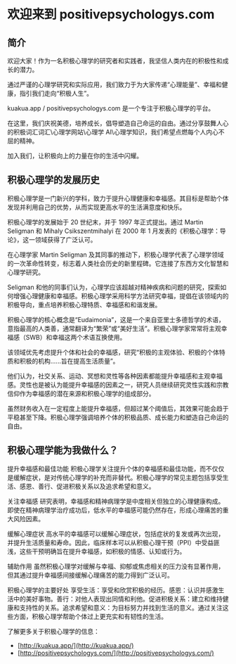 # 欢迎来到 positivepsychologys.com

## 简介

欢迎大家！作为一名积极心理学的研究者和实践者，我坚信人类内在的积极性和成长的潜力。

通过严谨的心理学研究和实际应用，我们致力于为大家传递“心理能量”、幸福和健康，指引我们走向“积极人生”。

kuakua.app / positivepsychologys.com 是一个专注于积极心理学的平台。

在这里，我们庆祝美德，培养成长，倡导塑造自己命运的自由。通过分享鼓舞人心的积极词汇词汇\心理学网站\心理学 AI\心理学知识，我们希望点燃每个人内心不屈的精神。

加入我们，让积极向上的力量在你的生活中闪耀。

## 积极心理学的发展历史

积极心理学是一门新兴的学科，致力于提升心理健康和幸福感。其目标是帮助个体发现并利用自己的优势，从而实现更高水平的生活满意度和快乐。

积极心理学的发展始于 20 世纪末，并于 1997 年正式提出。通过 Martin Seligman 和 Mihaly Csikszentmihalyi 在 2000 年 1 月发表的《积极心理学：导论》，这一领域获得了广泛认可。

在心理学家 Martin Seligman 及其同事的推动下，积极心理学代表了心理学领域的一次革命性转变，标志着人类社会历史的新里程碑。它连接了东西方文化智慧和心理学研究。

Seligman 和他的同事们认为，心理学应该超越对精神疾病和问题的研究，探索如何增强心理健康和幸福感。积极心理学采用科学方法研究幸福，提倡在该领域内的积极导向，重点培养积极心理特质、幸福感和和谐发展。

积极心理学的核心概念是“Eudaimonia”，这是一个来自亚里士多德哲学的术语，意指最高的人类善，通常翻译为“繁荣”或“美好生活”。积极心理学家常常将主观幸福感（SWB）和幸福这两个术语互换使用。

该领域优先考虑提升个体和社会的幸福感，研究“积极的主观体验、积极的个体特质和积极的机构......旨在提高生活质量”。

他们认为，社交关系、运动、冥想和灵性等各种因素都能提升幸福感和主观幸福感。灵性也是被认为能提升幸福感的因素之一，研究人员继续研究灵性实践和宗教信仰作为幸福感的潜在来源和积极心理学的组成部分。

虽然财务收入在一定程度上能提升幸福感，但超过某个阈值后，其效果可能会趋于平稳甚至下降。积极心理学强调培养个体的积极品质、成长能力和塑造自己命运的自由。

## 积极心理学能为我做什么？

提升幸福感和最佳功能 积极心理学关注提升个体的幸福感和最佳功能，而不仅仅是缓解症状，是对传统心理学的补充而非替代。积极心理学的常见主题包括享受生活、感恩、善行、促进积极关系以及追求希望和意义。

关注幸福感 研究表明，幸福感和精神病理学是中度相关但独立的心理健康构成。即使在精神病理学治疗成功后，低水平的幸福感可能仍然存在，形成心理痛苦的重大风险因素。

缓解心理症状 高水平的幸福感可以缓解心理症状，包括症状的复发或再次出现，并提升生活质量和寿命。因此，临床样本可以从积极心理干预（PPI）中受益匪浅，这些干预明确旨在提升幸福感，如积极的情感、认知或行为。

辅助作用 虽然积极心理学对缓解与幸福、抑郁或焦虑相关的压力没有显著作用，但其通过提升幸福感间接缓解心理痛苦的能力得到广泛认可。

积极心理学的主要好处 享受生活：享受和欣赏积极的经历。感恩：认识并感激生活中的美好事物。善行：对他人表现出同情和利他。促进积极关系：建立和维持健康和支持性的关系。追求希望和意义：为目标努力并找到生活的意义。通过关注这些方面，积极心理学帮助个体过上更充实和有韧性的生活。

了解更多关于积极心理学的信息：

- [http://kuakua.app/](http://kuakua.app/)
- [http://positivepsychologys.com/](http://positivepsychologys.com/)

